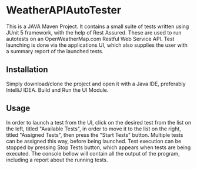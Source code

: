 # WeatherAPIAutoTester

This is a JAVA Maven Project. It contains a small suite of tests written using JUnit 5 framework, with the help of Rest Assured. These are used to run autotests on an OpenWeatherMap.com Restful Web Service API. Test launching is done via the applications UI, which also supplies the user with a summary report of the launched tests.  

## Installation

Simply download/clone the project and open it with a Java IDE, preferably IntelliJ IDEA. Build and Run the UI Module.

## Usage

In order to launch a test from the UI, click on the desired test from the list on the left, titled "Available Tests", in order to move it to the list on the right, titled "Assigned Tests", then press the "Start Tests" button. Multiple tests can be assigned this way, before being launched. Test execution can be stopped by pressing Stop Tests button, which appears when tests are being executed. The console bellow will contain all the output of the program, including a report about the running tests.